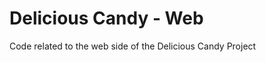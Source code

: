 Delicious Candy - Web
=====================

Code related to the web side of the Delicious Candy Project
